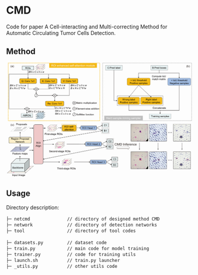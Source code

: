 # CMD
Code for paper A Cell-interacting and Multi-correcting Method for Automatic Circulating Tumor Cells Detection. 

## Method
<p align="center"><img width="800" src="https://github.com/zx333445/CMD/blob/main/flow.png?raw=true"></p>

## Usage

Directory description:

```
├─ netcmd              // directory of designed method CMD
├─ network             // directory of detection networks
├─ tool                // directory of tool codes

├─ datasets.py         // dataset code
├─ train.py            // main code for model training
├─ trainer.py          // code for training utils
├─ launch.sh           // train.py launcher
├─ _utils.py           // other utils code
```
